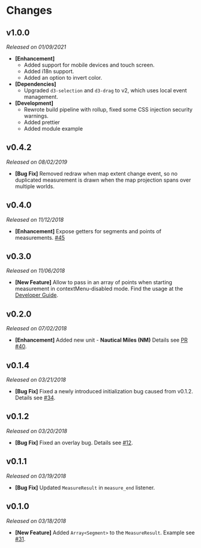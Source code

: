 # Changes
## v1.0.0
*Released on 01/09/2021*
- **[Enhancement]**
  - Added support for mobile devices and touch screen.
  - Added i18n support.
  - Added an option to invert color.
- **[Dependencies]** 
  - Upgraded `d3-selection` and `d3-drag` to v2, which uses local event management.
- **[Development]** 
  - Rewrote build pipeline with rollup, fixed some CSS injection security warnings.
  - Added prettier
  - Added module example

## v0.4.2
*Released on 08/02/2019*
- **[Bug Fix]** Removed redraw when map extent change event, so no duplicated measurement is drawn when the map projection spans over multiple worlds.

## v0.4.0
*Released on 11/12/2018*
- **[Enhancement]**  Expose getters for segments and points of measurements. [#45](https://github.com/zhenyanghua/MeasureTool-GoogleMaps-V3/issues/45)

## v0.3.0
*Released on 11/06/2018*
- **[New Feature]** Allow to pass in an array of points when starting measurement in contextMenu-disabled mode. Find the usage at the [Developer Guide](https://github.com/zhenyanghua/MeasureTool-GoogleMaps-V3/blob/master/docs/GUIDE.md#start-measurement-with-initial-points).

## v0.2.0
*Released on 07/02/2018*
- **[Enhancement]** Added new unit - **Nautical Miles (NM)** Details see [PR #40](https://github.com/zhenyanghua/MeasureTool-GoogleMaps-V3/pull/40).

## v0.1.4
*Released on 03/21/2018*
- **[Bug Fix]** Fixed a newly introduced initialization bug caused from v0.1.2. Details see [#34](https://github.com/zhenyanghua/MeasureTool-GoogleMaps-V3/issues/34).

## v0.1.2
*Released on 03/20/2018*
- **[Bug Fix]** Fixed an overlay bug. Details see [#12](https://github.com/zhenyanghua/MeasureTool-GoogleMaps-V3/issues/12).

## v0.1.1
*Released on 03/19/2018*
- **[Bug Fix]** Updated `MeasureResult` in `measure_end` listener.

## v0.1.0
*Released on 03/18/2018*
- **[New Feature]** Added `Array<Segment>` to the `MeasureResult`. Example see [#31](https://github.com/zhenyanghua/MeasureTool-GoogleMaps-V3/issues/31).
